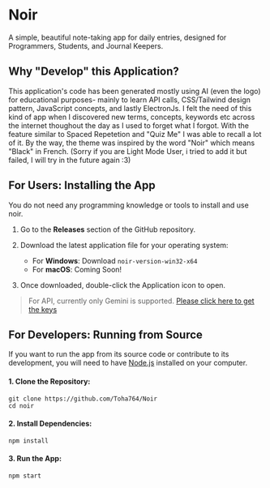 # Noir

A simple, beautiful note-taking app for daily entries, designed for Programmers, Students, and Journal Keepers.

## Why "Develop" this Application? 

This application's code has been generated mostly using AI (even the logo) for educational purposes- mainly to learn API calls, CSS/Tailwind design pattern, JavaScript concepts, and lastly ElectronJs. I felt the need of this kind of app when I discovered new terms, concepts, keywords etc across the internet thoughout the day as I used to forget what I forgot. With the feature similar to Spaced Repetetion and "Quiz Me" I was able to recall a lot of it. By the way, the theme was inspired by the word "Noir" which means "Black" in French. (Sorry if you are Light Mode User, i tried to add it but failed, I will try in the future again :3)

## For Users: Installing the App

You do not need any programming knowledge or tools to install and use noir.

1. Go to the **Releases** section of the GitHub repository.

2. Download the latest application file for your operating system:

   * For **Windows**: Download `noir-version-win32-x64`
   * For **macOS**: Coming Soon!

3. Once downloaded, double-click the Application icon to open. 

> For API, currently only Gemini is supported. [Please click here to get the keys](https://aistudio.google.com/app/apikey)

## For Developers: Running from Source

If you want to run the app from its source code or contribute to its development, you will need to have [Node.js](https://nodejs.org/) installed on your computer.

#### 1. Clone the Repository:

```
git clone https://github.com/Toha764/Noir
cd noir
```

#### 2. Install Dependencies:

```
npm install
```

#### 3. Run the App:

```
npm start
```
